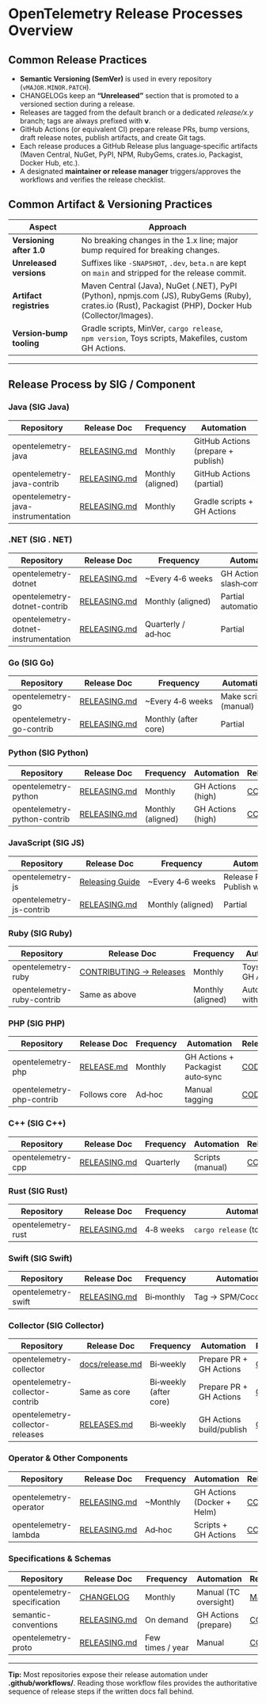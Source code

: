 # OpenTelemetry Release Processes Overview

## Common Release Practices
  * **Semantic Versioning (SemVer)** is used in every repository (`vMAJOR.MINOR.PATCH`).
  * CHANGELOGs keep an **“Unreleased”** section that is promoted to a versioned section during a release.
  * Releases are tagged from the default branch or a dedicated *release/x.y* branch; tags are always prefixed with **v**.  
  * GitHub Actions (or equivalent CI) prepare release PRs, bump versions, draft release notes, publish artifacts, and create Git tags.
  * Each release produces a GitHub Release plus language‑specific artifacts (Maven Central, NuGet, PyPI, NPM, RubyGems, crates.io, Packagist, Docker Hub, etc.).
  * A designated **maintainer or release manager** triggers/approves the workflows and verifies the release checklist.

## Common Artifact & Versioning Practices

| Aspect | Approach |
| ------ | -------- |
| **Versioning after 1.0** | No breaking changes in the 1.x line; major bump required for breaking changes. |
| **Unreleased versions** | Suffixes like `-SNAPSHOT`, `.dev`, `beta.n` are kept on `main` and stripped for the release commit. |
| **Artifact registries** | Maven Central (Java), NuGet (.NET), PyPI (Python), npmjs.com (JS), RubyGems (Ruby), crates.io (Rust), Packagist (PHP), Docker Hub (Collector/Images). |
| **Version‑bump tooling** | Gradle scripts, MinVer, `cargo release`, `npm version`, Toys scripts, Makefiles, custom GH Actions. |

---

## Release Process by SIG / Component

### Java (SIG Java)

| Repository | Release Doc | Frequency | Automation | Release Maintainers |
| ---------- | ---------- | --------- | ---------- | ------------------- |
| opentelemetry-java | [RELEASING.md](https://github.com/open-telemetry/opentelemetry-java/blob/main/RELEASING.md) | Monthly | GitHub Actions (prepare + publish) | [CODEOWNERS](https://github.com/open-telemetry/opentelemetry-java/blob/main/.github/CODEOWNERS) |
| opentelemetry-java-contrib | [RELEASING.md](https://github.com/open-telemetry/opentelemetry-java-contrib/blob/main/RELEASING.md) | Monthly (aligned) | GitHub Actions (partial) | [CODEOWNERS](https://github.com/open-telemetry/opentelemetry-java-contrib/blob/main/.github/CODEOWNERS) |
| opentelemetry-java-instrumentation | [RELEASING.md](https://github.com/open-telemetry/opentelemetry-java-instrumentation/blob/main/RELEASING.md) | Monthly | Gradle scripts + GH Actions | [CODEOWNERS](https://github.com/open-telemetry/opentelemetry-java-instrumentation/blob/main/.github/CODEOWNERS) |

### .NET (SIG . NET)

| Repository | Release Doc | Frequency | Automation | Release Maintainers |
| ---------- | ---------- | --------- | ---------- | ------------------- |
| opentelemetry-dotnet | [RELEASING.md](https://github.com/open-telemetry/opentelemetry-dotnet/blob/main/build/RELEASING.md) | ~Every 4‑6 weeks | GH Actions + slash‑commands | [CODEOWNERS](https://github.com/open-telemetry/opentelemetry-dotnet/blob/main/.github/CODEOWNERS) |
| opentelemetry-dotnet-contrib | [RELEASING.md](https://github.com/open-telemetry/opentelemetry-dotnet-contrib/blob/main/RELEASING.md) | Monthly (aligned) | Partial automation | [CODEOWNERS](https://github.com/open-telemetry/opentelemetry-dotnet-contrib/blob/main/.github/CODEOWNERS) |
| opentelemetry-dotnet-instrumentation | [RELEASING.md](https://github.com/open-telemetry/opentelemetry-dotnet-instrumentation/blob/main/RELEASING.md) | Quarterly / ad‑hoc | Partial | [CODEOWNERS](https://github.com/open-telemetry/opentelemetry-dotnet-instrumentation/blob/main/.github/CODEOWNERS) |

### Go (SIG Go)

| Repository | Release Doc | Frequency | Automation | Release Maintainers |
| ---------- | ---------- | --------- | ---------- | ------------------- |
| opentelemetry-go | [RELEASING.md](https://github.com/open-telemetry/opentelemetry-go/blob/main/RELEASING.md) | ~Every 4‑6 weeks | Make scripts (manual) | [CODEOWNERS](https://github.com/open-telemetry/opentelemetry-go/blob/main/.github/CODEOWNERS) |
| opentelemetry-go-contrib | [RELEASING.md](https://github.com/open-telemetry/opentelemetry-go-contrib/blob/main/RELEASING.md) | Monthly (after core) | Partial | [CODEOWNERS](https://github.com/open-telemetry/opentelemetry-go-contrib/blob/main/.github/CODEOWNERS) |

### Python (SIG Python)

| Repository | Release Doc | Frequency | Automation | Release Maintainers |
| ---------- | ---------- | --------- | ---------- | ------------------- |
| opentelemetry-python | [RELEASING.md](https://github.com/open-telemetry/opentelemetry-python/blob/main/RELEASING.md) | Monthly | GH Actions (high) | [CODEOWNERS](https://github.com/open-telemetry/opentelemetry-python/blob/main/.github/CODEOWNERS) |
| opentelemetry-python-contrib | [RELEASING.md](https://github.com/open-telemetry/opentelemetry-python-contrib/blob/main/RELEASING.md) | Monthly (aligned) | GH Actions (high) | [CODEOWNERS](https://github.com/open-telemetry/opentelemetry-python-contrib/blob/main/.github/CODEOWNERS) |

### JavaScript (SIG JS)

| Repository | Release Doc | Frequency | Automation | Release Maintainers |
| ---------- | ---------- | --------- | ---------- | ------------------- |
| opentelemetry-js | [Releasing Guide](https://github.com/open-telemetry/opentelemetry-js/blob/main/doc/contributing/releasing.md) | ~Every 4‑6 weeks | Release PR + Publish workflow | [CODEOWNERS](https://github.com/open-telemetry/opentelemetry-js/blob/main/.github/CODEOWNERS) |
| opentelemetry-js-contrib | [RELEASING.md](https://github.com/open-telemetry/opentelemetry-js-contrib/blob/main/RELEASING.md) | Monthly (aligned) | Partial | [CODEOWNERS](https://github.com/open-telemetry/opentelemetry-js-contrib/blob/main/.github/CODEOWNERS) |

### Ruby (SIG Ruby)

| Repository | Release Doc | Frequency | Automation | Release Maintainers |
| ---------- | ---------- | --------- | ---------- | ------------------- |
| opentelemetry-ruby | [CONTRIBUTING → Releases](https://github.com/open-telemetry/opentelemetry-ruby/blob/main/CONTRIBUTING.md#releases) | Monthly | Toys scripts + GH Actions | [CODEOWNERS](https://github.com/open-telemetry/opentelemetry-ruby/blob/main/.github/CODEOWNERS) |
| opentelemetry-ruby-contrib | Same as above | Monthly (aligned) | Automated with core | [CODEOWNERS](https://github.com/open-telemetry/opentelemetry-ruby/blob/main/.github/CODEOWNERS) |

### PHP (SIG PHP)

| Repository | Release Doc | Frequency | Automation | Release Maintainers |
| ---------- | ---------- | --------- | ---------- | ------------------- |
| opentelemetry-php | [RELEASE.md](https://github.com/open-telemetry/opentelemetry-php/blob/main/RELEASE.md) | Monthly | GH Actions + Packagist auto‑sync | [CODEOWNERS](https://github.com/open-telemetry/opentelemetry-php/blob/main/.github/CODEOWNERS) |
| opentelemetry-php-contrib | Follows core | Ad‑hoc | Manual tagging | [CODEOWNERS](https://github.com/open-telemetry/opentelemetry-php/blob/main/.github/CODEOWNERS) |

### C++ (SIG C++)

| Repository | Release Doc | Frequency | Automation | Release Maintainers |
| ---------- | ---------- | --------- | ---------- | ------------------- |
| opentelemetry-cpp | [RELEASING.md](https://github.com/open-telemetry/opentelemetry-cpp/blob/main/RELEASING.md) | Quarterly | Scripts (manual) | [CODEOWNERS](https://github.com/open-telemetry/opentelemetry-cpp/blob/main/.github/CODEOWNERS) |

### Rust (SIG Rust)

| Repository | Release Doc | Frequency | Automation | Release Maintainers |
| ---------- | ---------- | --------- | ---------- | ------------------- |
| opentelemetry-rust | [RELEASING.md](https://github.com/open-telemetry/opentelemetry-rust/blob/main/RELEASING.md) | 4‑8 weeks | `cargo release` (tool‑assisted) | [CODEOWNERS](https://github.com/open-telemetry/opentelemetry-rust/blob/main/.github/CODEOWNERS) |

### Swift (SIG Swift)

| Repository | Release Doc | Frequency | Automation | Release Maintainers |
| ---------- | ---------- | --------- | ---------- | ------------------- |
| opentelemetry-swift | [RELEASING.md](https://github.com/open-telemetry/opentelemetry-swift/blob/main/RELEASING.md) | Bi‑monthly | Tag → SPM/CocoaPods | [CODEOWNERS](https://github.com/open-telemetry/opentelemetry-swift/blob/main/.github/CODEOWNERS) |

### Collector (SIG Collector)

| Repository | Release Doc | Frequency | Automation | Release Maintainers |
| ---------- | ---------- | --------- | ---------- | ------------------- |
| opentelemetry-collector | [docs/release.md](https://github.com/open-telemetry/opentelemetry-collector/blob/main/docs/release.md) | Bi‑weekly | Prepare PR + GH Actions | [CODEOWNERS](https://github.com/open-telemetry/opentelemetry-collector/blob/main/.github/CODEOWNERS) |
| opentelemetry-collector-contrib | Same as core | Bi‑weekly (after core) | Prepare PR + GH Actions | [CODEOWNERS](https://github.com/open-telemetry/opentelemetry-collector-contrib/blob/main/.github/CODEOWNERS) |
| opentelemetry-collector-releases | [RELEASES.md](https://github.com/open-telemetry/opentelemetry-collector-releases/blob/main/RELEASES.md) | Bi‑weekly | GH Actions build/publish | [CODEOWNERS](https://github.com/open-telemetry/opentelemetry-collector-releases/blob/main/.github/CODEOWNERS) |

### Operator & Other Components

| Repository | Release Doc | Frequency | Automation | Release Maintainers |
| ---------- | ---------- | --------- | ---------- | ------------------- |
| opentelemetry-operator | [RELEASING.md](https://github.com/open-telemetry/opentelemetry-operator/blob/main/RELEASING.md) | ~Monthly | GH Actions (Docker + Helm) | [CODEOWNERS](https://github.com/open-telemetry/opentelemetry-operator/blob/main/.github/CODEOWNERS) |
| opentelemetry-lambda | [RELEASING.md](https://github.com/open-telemetry/opentelemetry-lambda/blob/main/RELEASING.md) | Ad‑hoc | Scripts + GH Actions | [CODEOWNERS](https://github.com/open-telemetry/opentelemetry-lambda/blob/main/.github/CODEOWNERS) |

### Specifications & Schemas

| Repository | Release Doc | Frequency | Automation | Release Maintainers |
| ---------- | ---------- | --------- | ---------- | ------------------- |
| opentelemetry-specification | [CHANGELOG](https://github.com/open-telemetry/opentelemetry-specification/blob/main/CHANGELOG.md) | Monthly | Manual (TC oversight) | [Maintainers](https://github.com/open-telemetry/opentelemetry-specification/blob/main/MAINTAINERS.md) |
| semantic-conventions | [RELEASING.md](https://github.com/open-telemetry/semantic-conventions/blob/main/RELEASING.md) | On demand | GH Actions (prepare) | [CODEOWNERS](https://github.com/open-telemetry/semantic-conventions/blob/main/.github/CODEOWNERS) |
| opentelemetry-proto | [RELEASING.md](https://github.com/open-telemetry/opentelemetry-proto/blob/main/RELEASING.md) | Few times / year | Manual | [CODEOWNERS](https://github.com/open-telemetry/opentelemetry-proto/blob/main/.github/CODEOWNERS) |

---

**Tip:** Most repositories expose their release automation under **.github/workflows/**. Reading those workflow files provides the authoritative sequence of release steps if the written docs fall behind.
